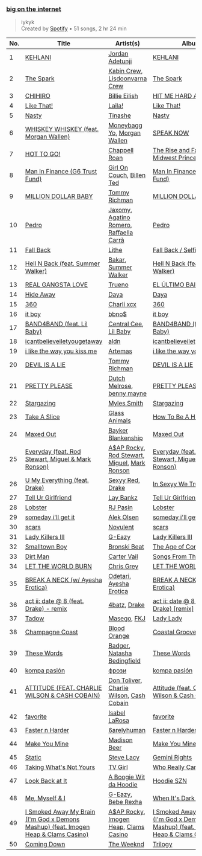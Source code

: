 ### [big on the internet](https://open.spotify.com/playlist/37i9dQZF1DX5Vy6DFOcx00)

> iykyk<br>
> Created by [Spotify](https://open.spotify.com/user/spotify) • 51 songs, 2 hr 24 min

| No. | Title | Artist(s) | Album | Length |
|---|---|---|---|---|
| 1 | [KEHLANI](https://open.spotify.com/track/0izPpjfwsu2DuzWGqsABkT) | [Jordan Adetunji](https://open.spotify.com/artist/0jPHHnU8GUWEF7rwPE9osY) | [KEHLANI](https://open.spotify.com/album/4e9It5Geutbt6LBEqFmHSz) | 02:02 |
| 2 | [The Spark](https://open.spotify.com/track/0bhnFakmRioZbuQcmhVwoH) | [Kabin Crew](https://open.spotify.com/artist/6BHou7i94KE1FpHgDVWZEK), [Lisdoonvarna Crew](https://open.spotify.com/artist/7BUWoquo4gsA4kREUujbSi) | [The Spark](https://open.spotify.com/album/6xNvkXuK0QL7vr9wEsCREW) | 02:26 |
| 3 | [CHIHIRO](https://open.spotify.com/track/7BRD7x5pt8Lqa1eGYC4dzj) | [Billie Eilish](https://open.spotify.com/artist/6qqNVTkY8uBg9cP3Jd7DAH) | [HIT ME HARD AND SOFT](https://open.spotify.com/album/7aJuG4TFXa2hmE4z1yxc3n) | 05:03 |
| 4 | [Like That!](https://open.spotify.com/track/4uEqDPi2ZC7S4RabDJ2lnr) | [Laila!](https://open.spotify.com/artist/7tHTnyrdTNM152slc8aQ3t) | [Like That!](https://open.spotify.com/album/1F3gM9DwTTdX2Mzf8v571g) | 02:49 |
| 5 | [Nasty](https://open.spotify.com/track/6NjWCIYu1W8xa3HIvcIhd4) | [Tinashe](https://open.spotify.com/artist/0NIIxcxNHmOoyBx03SfTCD) | [Nasty](https://open.spotify.com/album/1vMVDUsMWaD5eB4oahCboP) | 02:56 |
| 6 | [WHISKEY WHISKEY (feat. Morgan Wallen)](https://open.spotify.com/track/7hRLuo4QnzCsjICXUOhTE6) | [Moneybagg Yo](https://open.spotify.com/artist/3tJoFztHeIJkJWMrx0td2f), [Morgan Wallen](https://open.spotify.com/artist/4oUHIQIBe0LHzYfvXNW4QM) | [SPEAK NOW](https://open.spotify.com/album/55Rk02ZSULPUfrW41zjWx9) | 02:41 |
| 7 | [HOT TO GO!](https://open.spotify.com/track/4xdBrk0nFZaP54vvZj0yx7) | [Chappell Roan](https://open.spotify.com/artist/7GlBOeep6PqTfFi59PTUUN) | [The Rise and Fall of a Midwest Princess](https://open.spotify.com/album/0EiI8ylL0FmWWpgHVTsZjZ) | 03:04 |
| 8 | [Man In Finance (G6 Trust Fund)](https://open.spotify.com/track/5zuPzhnGl0DRRWmquMi2MP) | [Girl On Couch](https://open.spotify.com/artist/3bY2XiDYvps2HqyLXijxgy), [Billen Ted](https://open.spotify.com/artist/5PoZtBo8xZKqPWlZrIDq82) | [Man In Finance (G6 Trust Fund)](https://open.spotify.com/album/3d3AJIkcxgFjeJV4LbwcFs) | 02:31 |
| 9 | [MILLION DOLLAR BABY](https://open.spotify.com/track/7fzHQizxTqy8wTXwlrgPQQ) | [Tommy Richman](https://open.spotify.com/artist/1WaFQSHVGZQJTbf0BdxdNo) | [MILLION DOLLAR BABY](https://open.spotify.com/album/52TwRwdTUMtkpglbOE5IRz) | 02:35 |
| 10 | [Pedro](https://open.spotify.com/track/48lxT5qJF0yYyf2z4wB4xW) | [Jaxomy](https://open.spotify.com/artist/1c3uso4iIeeX3P0bhKaQDq), [Agatino Romero](https://open.spotify.com/artist/124jbwgd8Hh6LW7jAqTa8r), [Raffaella Carrà](https://open.spotify.com/artist/6EVyI0S0b1Ld2nm37m5x85) | [Pedro](https://open.spotify.com/album/5y6RXjI5VPR0RyInghTbf1) | 02:24 |
| 11 | [Fall Back](https://open.spotify.com/track/1aHy1ipWQRNauI0ee9uYfi) | [Lithe](https://open.spotify.com/artist/7LVC96BEVGugTAp38AajV6) | [Fall Back / Selfish Game](https://open.spotify.com/album/2GHbc54y99znaPCsyzvLjR) | 02:09 |
| 12 | [Hell N Back (feat. Summer Walker)](https://open.spotify.com/track/0ZDwhNFZnPx9EIPCcwGUHC) | [Bakar](https://open.spotify.com/artist/3K2Srho6NCF3o9MswGR76H), [Summer Walker](https://open.spotify.com/artist/57LYzLEk2LcFghVwuWbcuS) | [Hell N Back (feat. Summer Walker)](https://open.spotify.com/album/4LVNTAzkG26XlODcRP0v4b) | 03:15 |
| 13 | [REAL GANGSTA LOVE](https://open.spotify.com/track/1pymWRCuZfCd0zdiBJo0Hj) | [Trueno](https://open.spotify.com/artist/2x7PC78TmgqpEIjaGAZ0Oz) | [EL ÚLTIMO BAILE](https://open.spotify.com/album/3EWJoKrG9XnCjvAPzkQZ88) | 02:25 |
| 14 | [Hide Away](https://open.spotify.com/track/61i3HxSlZI6EQnVdYeofyo) | [Daya](https://open.spotify.com/artist/6Dd3NScHWwnW6obMFbl1BH) | [Daya](https://open.spotify.com/album/5dhk9EtHHquuzSXdxFBLcT) | 03:11 |
| 15 | [360](https://open.spotify.com/track/7JxexWxny7yJ3slTLmWz2U) | [Charli xcx](https://open.spotify.com/artist/25uiPmTg16RbhZWAqwLBy5) | [360](https://open.spotify.com/album/5UlTVoEmOp7GuZN5PgnUq6) | 02:13 |
| 16 | [it boy](https://open.spotify.com/track/2UerDbZznc07mmGMD3WfHH) | [bbno$](https://open.spotify.com/artist/41X1TR6hrK8Q2ZCpp2EqCz) | [it boy](https://open.spotify.com/album/6tl4X5mM1eOnkWr7oB5LAM) | 02:25 |
| 17 | [BAND4BAND (feat. Lil Baby)](https://open.spotify.com/track/7iabz12vAuVQYyekFIWJxD) | [Central Cee](https://open.spotify.com/artist/5H4yInM5zmHqpKIoMNAx4r), [Lil Baby](https://open.spotify.com/artist/5f7VJjfbwm532GiveGC0ZK) | [BAND4BAND (feat. Lil Baby)](https://open.spotify.com/album/4AzPr5SUpNF553eC1d3aRy) | 02:20 |
| 18 | [icantbelieveiletyougetaway](https://open.spotify.com/track/0QbNbtwJvvqxRxNUYUoMRM) | [aldn](https://open.spotify.com/artist/2GUw9Wzha61PkZoRVv1PDD) | [icantbelieveiletyougetaway](https://open.spotify.com/album/4gHGMtnZCgVrTX8j7ccWOM) | 02:15 |
| 19 | [i like the way you kiss me](https://open.spotify.com/track/2GxrNKugF82CnoRFbQfzPf) | [Artemas](https://open.spotify.com/artist/0PCCGZ0wGLizHt2KZ7hhA2) | [i like the way you kiss me](https://open.spotify.com/album/5HIWDdg3g9CTOtnevKDl1z) | 02:22 |
| 20 | [DEVIL IS A LIE](https://open.spotify.com/track/6jlG8gBPNAgBgoivw2Ig09) | [Tommy Richman](https://open.spotify.com/artist/1WaFQSHVGZQJTbf0BdxdNo) | [DEVIL IS A LIE](https://open.spotify.com/album/4WvcBQIZXspq4MYyEPNem2) | 02:10 |
| 21 | [PRETTY PLEASE](https://open.spotify.com/track/6kOdk29M8h6ZfHz4byVG0t) | [Dutch Melrose](https://open.spotify.com/artist/6NRSfOnXw4qaypEfIV2QXn), [benny mayne](https://open.spotify.com/artist/2R2Yg2qPloNOTOfqxfXX7l) | [PRETTY PLEASE](https://open.spotify.com/album/3RfIyFTT3h03PqTtFbiZR8) | 02:46 |
| 22 | [Stargazing](https://open.spotify.com/track/3Vr3zh0r7ALn8VLqCiRR10) | [Myles Smith](https://open.spotify.com/artist/3bO19AOone0ubCsfDXDtYt) | [Stargazing](https://open.spotify.com/album/3VNxRarx9HUI5w7DHv0TBj) | 02:52 |
| 23 | [Take A Slice](https://open.spotify.com/track/37adYGaYaAWTGhBaOzX4Fh) | [Glass Animals](https://open.spotify.com/artist/4yvcSjfu4PC0CYQyLy4wSq) | [How To Be A Human Being](https://open.spotify.com/album/6qb9MDR0lfsN9a2pw77uJy) | 03:49 |
| 24 | [Maxed Out](https://open.spotify.com/track/3DnsQ5O4uJw3MlYgvBJSCq) | [Bayker Blankenship](https://open.spotify.com/artist/1iP8yKbscxGv4Yzysz7XLr) | [Maxed Out](https://open.spotify.com/album/1SX8oq1sameXhpTKtZ3gOt) | 02:52 |
| 25 | [Everyday (feat. Rod Stewart, Miguel & Mark Ronson)](https://open.spotify.com/track/0HCVUpGn7trUlx9rOlxZIK) | [A$AP Rocky](https://open.spotify.com/artist/13ubrt8QOOCPljQ2FL1Kca), [Rod Stewart](https://open.spotify.com/artist/2y8Jo9CKhJvtfeKOsYzRdT), [Miguel](https://open.spotify.com/artist/360IAlyVv4PCEVjgyMZrxK), [Mark Ronson](https://open.spotify.com/artist/3hv9jJF3adDNsBSIQDqcjp) | [Everyday (feat. Rod Stewart, Miguel & Mark Ronson)](https://open.spotify.com/album/245D4jEiwwZ6Be9Fd9jEeP) | 04:20 |
| 26 | [U My Everything (feat. Drake)](https://open.spotify.com/track/1TgStpMGTflN84asKJ8VU3) | [Sexyy Red](https://open.spotify.com/artist/3DbwFQlvLxRSi2uX8mf81A), [Drake](https://open.spotify.com/artist/3TVXtAsR1Inumwj472S9r4) | [In Sexyy We Trust](https://open.spotify.com/album/5PmtX9B5vNa4uaiXQVn4Gx) | 03:45 |
| 27 | [Tell Ur Girlfriend](https://open.spotify.com/track/3lMzT16MjAKKXF7pSZn13B) | [Lay Bankz](https://open.spotify.com/artist/4OVbrPbhvK46A1uXTU1u5F) | [Tell Ur Girlfriend](https://open.spotify.com/album/0S8DGX9LmBkRSVi3ywcCOT) | 02:04 |
| 28 | [Lobster](https://open.spotify.com/track/3L95m6wi0vkhR9DB7GSSp9) | [RJ Pasin](https://open.spotify.com/artist/3BTY807ipaaT6QHW1tHTt0) | [Lobster](https://open.spotify.com/album/5KaUvQXMunWnreLS25T42G) | 01:56 |
| 29 | [someday i'll get it](https://open.spotify.com/track/1lb0KfG9EyfSBsEifTUtXY) | [Alek Olsen](https://open.spotify.com/artist/27sdgIaFiz55vkR68fBiy8) | [someday i'll get it](https://open.spotify.com/album/2YXww1viuuKZPi458rdopk) | 01:34 |
| 30 | [scars](https://open.spotify.com/track/016z46SJwcRosW9Xb8JKmF) | [Novulent](https://open.spotify.com/artist/2Q0rAyTIfdTUwDt8jpEpv0) | [scars](https://open.spotify.com/album/3nVunTBVbJO5fiCP6YlhuB) | 01:35 |
| 31 | [Lady Killers III](https://open.spotify.com/track/3WqnBqYNdMlNBX4xNkOhrR) | [G-Eazy](https://open.spotify.com/artist/02kJSzxNuaWGqwubyUba0Z) | [Lady Killers III](https://open.spotify.com/album/3RCknpgHZcaBHdLSmXU2Cb) | 02:56 |
| 32 | [Smalltown Boy](https://open.spotify.com/track/5vmRQ3zELMLUQPo2FLQ76x) | [Bronski Beat](https://open.spotify.com/artist/2wpWOzQE5TpA0dVnh5YD08) | [The Age of Consent](https://open.spotify.com/album/6OMYQUITdN6wBaWfEtgooI) | 05:02 |
| 33 | [Dirt Man](https://open.spotify.com/track/5mzccd61n7rBooZ7QFxfGL) | [Carter Vail](https://open.spotify.com/artist/4Bu9DnBZ12oX7MiiaJy9hK) | [Songs From The Internet](https://open.spotify.com/album/3yS1TP5VBuoPSLnZzUJdyr) | 00:35 |
| 34 | [LET THE WORLD BURN](https://open.spotify.com/track/1De425SCFJULIHbcmeebUw) | [Chris Grey](https://open.spotify.com/artist/0F3maSKfGGVtfATaAyeyPG) | [LET THE WORLD BURN](https://open.spotify.com/album/5QytORVSwlSBhDtikzvcV5) | 02:43 |
| 35 | [BREAK A NECK (w/ Ayesha Erotica)](https://open.spotify.com/track/0hmd7it20lGXWfNPOUcYUp) | [Odetari](https://open.spotify.com/artist/7ITMCzIU9uII8gwRg8JAhc), [Ayesha Erotica](https://open.spotify.com/artist/7M5pDtJpCdnftEQZtczYco) | [BREAK A NECK (w/ Ayesha Erotica)](https://open.spotify.com/album/6fzW2bpKzn9SQUbjq2GWgk) | 01:56 |
| 36 | [act ii: date @ 8 (feat. Drake) - remix](https://open.spotify.com/track/3QS9ZCtoSCJhmaJ7QNXSAS) | [4batz](https://open.spotify.com/artist/5fi7lIgJGH3RgUpJYcffQ7), [Drake](https://open.spotify.com/artist/3TVXtAsR1Inumwj472S9r4) | [act ii: date @ 8 (feat. Drake) [remix]](https://open.spotify.com/album/7luH8lI8B6c4r3TxLJ2aU1) | 03:51 |
| 37 | [Tadow](https://open.spotify.com/track/51rPRW8NjxZoWPPjnRGzHw) | [Masego](https://open.spotify.com/artist/3ycxRkcZ67ALN3GQJ57Vig), [FKJ](https://open.spotify.com/artist/2FwDTncULUnmANIh7qKa5z) | [Lady Lady](https://open.spotify.com/album/2wqG59dVVQlJaxoO7N0LJt) | 05:01 |
| 38 | [Champagne Coast](https://open.spotify.com/track/0AIpGG5dxEgnAymhdJRSZ0) | [Blood Orange](https://open.spotify.com/artist/6LEeAFiJF8OuPx747e1wxR) | [Coastal Grooves](https://open.spotify.com/album/5LMfBxAyFy41CavxGAykHR) | 04:52 |
| 39 | [These Words](https://open.spotify.com/track/7leW1Dmvs9A4oDh9i5Qwpz) | [Badger](https://open.spotify.com/artist/4mnrcwjD8rgFeOzvXmkcw3), [Natasha Bedingfield](https://open.spotify.com/artist/7o95ZoZt5ZYn31e9z1Hc0a) | [These Words](https://open.spotify.com/album/3boWgDZHAI5tHYwdLuMuwq) | 02:16 |
| 40 | [kompa pasión](https://open.spotify.com/track/1EwIdgeVfiXTIDfFHpgqfI) | [фрози](https://open.spotify.com/artist/3IIpbS5XHnLSdXTP4c1YN2) | [kompa pasión](https://open.spotify.com/album/7e1ONcI4irpbaj0mYEyEdf) | 02:27 |
| 41 | [ATTITUDE (FEAT. CHARLIE WILSON & CASH COBAIN)](https://open.spotify.com/track/0KFXE2mLTFdOKkTZEDgJPv) | [Don Toliver](https://open.spotify.com/artist/4Gso3d4CscCijv0lmajZWs), [Charlie Wilson](https://open.spotify.com/artist/6CxZzQFUTM6AzgluGwtq5w), [Cash Cobain](https://open.spotify.com/artist/2R0CFyeMDiRbfkhkIMbyl1) | [Attitude (feat. Charlie Wilson & Cash Cobain)](https://open.spotify.com/album/5qT2WTrg8b062akPjO9AGY) | 02:41 |
| 42 | [favorite](https://open.spotify.com/track/3QJsSWa0Xo8MfaRn1gr4Be) | [Isabel LaRosa](https://open.spotify.com/artist/5arKwJZEvT5uKq4o0JfqR4) | [favorite](https://open.spotify.com/album/6pngQ1BGnsddTXtAJQUkF7) | 02:13 |
| 43 | [Faster n Harder](https://open.spotify.com/track/3qaMprRWLGggArD14diXYz) | [6arelyhuman](https://open.spotify.com/artist/1oYXEVbGh1L7EWGm9C68cN) | [Faster n Harder](https://open.spotify.com/album/60Ip03ili2ml9zed9hmQ9W) | 02:03 |
| 44 | [Make You Mine](https://open.spotify.com/track/48vIfHaK7by6x0T6ucpODL) | [Madison Beer](https://open.spotify.com/artist/2kRfqPViCqYdSGhYSM9R0Q) | [Make You Mine](https://open.spotify.com/album/62g7jm7YqkuQOhfhFpDQXC) | 03:41 |
| 45 | [Static](https://open.spotify.com/track/4OmfWzukSVD140NiAIEjem) | [Steve Lacy](https://open.spotify.com/artist/57vWImR43h4CaDao012Ofp) | [Gemini Rights](https://open.spotify.com/album/3Ks0eeH0GWpY4AU20D5HPD) | 02:36 |
| 46 | [Taking What's Not Yours](https://open.spotify.com/track/53mChDyESfwn9Dz8poHRf6) | [TV Girl](https://open.spotify.com/artist/0Y6dVaC9DZtPNH4591M42W) | [Who Really Cares](https://open.spotify.com/album/4oL7pMxnb04uuRI7ReXmuh) | 03:25 |
| 47 | [Look Back at It](https://open.spotify.com/track/3Ol2xnObFdKV9pmRD2t9x8) | [A Boogie Wit da Hoodie](https://open.spotify.com/artist/31W5EY0aAly4Qieq6OFu6I) | [Hoodie SZN](https://open.spotify.com/album/3r5hf3Cj3EMh1C2saQ8jyt) | 02:59 |
| 48 | [Me, Myself & I](https://open.spotify.com/track/40YcuQysJ0KlGQTeGUosTC) | [G-Eazy](https://open.spotify.com/artist/02kJSzxNuaWGqwubyUba0Z), [Bebe Rexha](https://open.spotify.com/artist/64M6ah0SkkRsnPGtGiRAbb) | [When It's Dark Out](https://open.spotify.com/album/09Q3WwGYsQe5ognkvVkmCu) | 04:11 |
| 49 | [I Smoked Away My Brain (I'm God x Demons Mashup) (feat. Imogen Heap & Clams Casino)](https://open.spotify.com/track/3ZaEs1O8BG581qYPHpQ8d6) | [A$AP Rocky](https://open.spotify.com/artist/13ubrt8QOOCPljQ2FL1Kca), [Imogen Heap](https://open.spotify.com/artist/6Xb4ezwoAQC4516kI89nWz), [Clams Casino](https://open.spotify.com/artist/5vSQUyT33qxr1xAX2Tkf3A) | [I Smoked Away My Brain (I'm God x Demons Mashup) (feat. Imogen Heap & Clams Casino)](https://open.spotify.com/album/3eb4GbFzAMjgoRAuuSkoLo) | 03:10 |
| 50 | [Coming Down](https://open.spotify.com/track/4q75XguyPrsduy70hcBVFu) | [The Weeknd](https://open.spotify.com/artist/1Xyo4u8uXC1ZmMpatF05PJ) | [Trilogy](https://open.spotify.com/album/2XGEyGU76kj55OdHWynX0S) | 04:55 |
